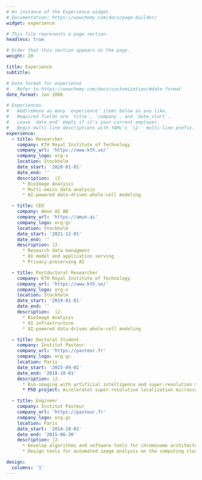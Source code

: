 ```yaml
---
# An instance of the Experience widget.
# Documentation: https://wowchemy.com/docs/page-builder/
widget: experience

# This file represents a page section.
headless: true

# Order that this section appears on the page.
weight: 20

title: Experience
subtitle:

# Date format for experience
#   Refer to https://wowchemy.com/docs/customization/#date-format
date_format: Jan 2006

# Experiences.
#   Add/remove as many `experience` items below as you like.
#   Required fields are `title`, `company`, and `date_start`.
#   Leave `date_end` empty if it's your current employer.
#   Begin multi-line descriptions with YAML's `|2-` multi-line prefix.
experience:
  - title: Researcher
    company: KTH Royal Institute of Technology
    company_url: 'https://www.kth.se/'
    company_logo: org-x
    location: Stockholm
    date_start: '2020-01-01'
    date_end: ''
    description:  |2-
      * BioImage Analysis
      * Multi-omics data analysis
      * AI-powered data-driven whole-cell modeling

  - title: CEO
    company: Amun AI AB
    company_url: 'https://amun.ai'
    company_logo: org-gc
    location: Stockholm
    date_start: '2021-12-01'
    date_end: ''
    description: |2-        
      * Research data managment
      * AI model and application serving
      * Privacy-preserving AI

  - title: Postdoctoral Researcher
    company: KTH Royal Institute of Technology
    company_url: 'https://www.kth.se/'
    company_logo: org-x
    location: Stockholm
    date_start: '2019-01-01'
    date_end: ''
    description:  |2-
      * BioImage Analysis
      * AI infrastructure
      * AI-powered data-driven whole-cell modeling

  - title: Doctoral Student
    company: Institut Pasteur
    company_url: 'https://pasteur.fr'
    company_logo: org-gc
    location: Paris
    date_start: '2015-09-01'
    date_end: '2018-10-01'
    description: |2-        
      * Bio-imaging with artificial intelligence and super-resolution microscopy;
      * PhD project: Accelerates super-resolution localization microscopy with deep learning.

  - title: Engineer
    company: Institut Pasteur
    company_url: 'https://pasteur.fr'
    company_logo: org-gc
    location: Paris
    date_start: '2014-10-01'
    date_end: '2015-06-30'
    description: |2-        
      * Develop algorithms and software tools for chromosome architecture imaging
      * Design tools for automated image analysis on the computing cluster

design:
  columns: '1'
---
```

